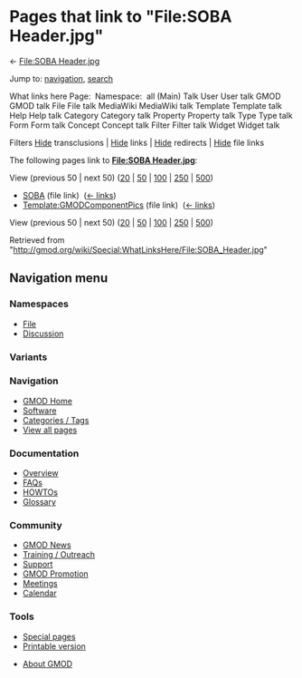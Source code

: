 <div id="mw-page-base" class="noprint">

</div>

<div id="mw-head-base" class="noprint">

</div>

<div id="content" class="mw-body" role="main">

<span id="top"></span>

<div id="mw-js-message" style="display:none;">

</div>



# <span dir="auto">Pages that link to "File:SOBA Header.jpg"</span>

<div id="bodyContent">

<div id="contentSub">

← [File:SOBA
Header.jpg](/wiki/File:SOBA_Header.jpg "File:SOBA Header.jpg")

</div>

<div id="jump-to-nav" class="mw-jump">

Jump to: [navigation](#mw-navigation), [search](#p-search)

</div>

<div id="mw-content-text">

What links here Page:  Namespace:  all (Main) Talk User User talk GMOD
GMOD talk File File talk MediaWiki MediaWiki talk Template Template talk
Help Help talk Category Category talk Property Property talk Type Type
talk Form Form talk Concept Concept talk Filter Filter talk Widget
Widget talk

Filters
[Hide](/mediawiki/index.php?title=Special:WhatLinksHere/File:SOBA_Header.jpg&hidetrans=1 "Special:WhatLinksHere/File:SOBA Header.jpg")
transclusions \|
[Hide](/mediawiki/index.php?title=Special:WhatLinksHere/File:SOBA_Header.jpg&hidelinks=1 "Special:WhatLinksHere/File:SOBA Header.jpg")
links \|
[Hide](/mediawiki/index.php?title=Special:WhatLinksHere/File:SOBA_Header.jpg&hideredirs=1 "Special:WhatLinksHere/File:SOBA Header.jpg")
redirects \|
[Hide](/mediawiki/index.php?title=Special:WhatLinksHere/File:SOBA_Header.jpg&hideimages=1 "Special:WhatLinksHere/File:SOBA Header.jpg")
file links

The following pages link to **[File:SOBA
Header.jpg](/wiki/File:SOBA_Header.jpg "File:SOBA Header.jpg")**:

View (previous 50 \| next 50)
([20](/mediawiki/index.php?title=Special:WhatLinksHere/File:SOBA_Header.jpg&limit=20 "Special:WhatLinksHere/File:SOBA Header.jpg")
\|
[50](/mediawiki/index.php?title=Special:WhatLinksHere/File:SOBA_Header.jpg&limit=50 "Special:WhatLinksHere/File:SOBA Header.jpg")
\|
[100](/mediawiki/index.php?title=Special:WhatLinksHere/File:SOBA_Header.jpg&limit=100 "Special:WhatLinksHere/File:SOBA Header.jpg")
\|
[250](/mediawiki/index.php?title=Special:WhatLinksHere/File:SOBA_Header.jpg&limit=250 "Special:WhatLinksHere/File:SOBA Header.jpg")
\|
[500](/mediawiki/index.php?title=Special:WhatLinksHere/File:SOBA_Header.jpg&limit=500 "Special:WhatLinksHere/File:SOBA Header.jpg"))

- [SOBA](/wiki/SOBA "SOBA") (file link) ‎
  <span class="mw-whatlinkshere-tools">([←
  links](/mediawiki/index.php?title=Special:WhatLinksHere&target=SOBA "Special:WhatLinksHere"))</span>
- [Template:GMODComponentPics](/wiki/Template:GMODComponentPics "Template:GMODComponentPics")
  (file link) ‎ <span class="mw-whatlinkshere-tools">([←
  links](/mediawiki/index.php?title=Special:WhatLinksHere&target=Template%3AGMODComponentPics "Special:WhatLinksHere"))</span>

View (previous 50 \| next 50)
([20](/mediawiki/index.php?title=Special:WhatLinksHere/File:SOBA_Header.jpg&limit=20 "Special:WhatLinksHere/File:SOBA Header.jpg")
\|
[50](/mediawiki/index.php?title=Special:WhatLinksHere/File:SOBA_Header.jpg&limit=50 "Special:WhatLinksHere/File:SOBA Header.jpg")
\|
[100](/mediawiki/index.php?title=Special:WhatLinksHere/File:SOBA_Header.jpg&limit=100 "Special:WhatLinksHere/File:SOBA Header.jpg")
\|
[250](/mediawiki/index.php?title=Special:WhatLinksHere/File:SOBA_Header.jpg&limit=250 "Special:WhatLinksHere/File:SOBA Header.jpg")
\|
[500](/mediawiki/index.php?title=Special:WhatLinksHere/File:SOBA_Header.jpg&limit=500 "Special:WhatLinksHere/File:SOBA Header.jpg"))

</div>

<div class="printfooter">

Retrieved from
"<http://gmod.org/wiki/Special:WhatLinksHere/File:SOBA_Header.jpg>"

</div>

<div id="catlinks" class="catlinks catlinks-allhidden">

</div>

<div class="visualClear">

</div>

</div>

</div>

<div id="mw-navigation">

## Navigation menu

<div id="mw-head">



<div id="left-navigation">

<div id="p-namespaces" class="vectorTabs" role="navigation"
aria-labelledby="p-namespaces-label">

### Namespaces

- <span id="ca-nstab-image"><a href="/wiki/File:SOBA_Header.jpg" accesskey="c"
  title="View the file page [c]">File</a></span>
- <span id="ca-talk"><a
  href="/mediawiki/index.php?title=File_talk:SOBA_Header.jpg&amp;action=edit&amp;redlink=1"
  accesskey="t"
  title="Discussion about the content page [t]">Discussion</a></span>

</div>

<div id="p-variants" class="vectorMenu emptyPortlet" role="navigation"
aria-labelledby="p-variants-label">

### 

### Variants[](#)

<div class="menu">

</div>

</div>

</div>





</div>

</div>

</div>

<div id="mw-panel">

<div id="p-logo" role="banner">

<a href="/wiki/Main_Page"
style="background-image: url(http://gmod.org/images/GMOD-cogs.png);"
title="Visit the main page"></a>

</div>

<div id="p-Navigation" class="portal" role="navigation"
aria-labelledby="p-Navigation-label">

### Navigation

<div class="body">

- <span id="n-GMOD-Home">[GMOD Home](/wiki/Main_Page)</span>
- <span id="n-Software">[Software](/wiki/GMOD_Components)</span>
- <span id="n-Categories-.2F-Tags">[Categories /
  Tags](/wiki/Categories)</span>
- <span id="n-View-all-pages">[View all
  pages](/wiki/Special:AllPages)</span>

</div>

</div>

<div id="p-Documentation" class="portal" role="navigation"
aria-labelledby="p-Documentation-label">

### Documentation

<div class="body">

- <span id="n-Overview">[Overview](/wiki/Overview)</span>
- <span id="n-FAQs">[FAQs](/wiki/Category:FAQ)</span>
- <span id="n-HOWTOs">[HOWTOs](/wiki/Category:HOWTO)</span>
- <span id="n-Glossary">[Glossary](/wiki/Glossary)</span>

</div>

</div>

<div id="p-Community" class="portal" role="navigation"
aria-labelledby="p-Community-label">

### Community

<div class="body">

- <span id="n-GMOD-News">[GMOD News](/wiki/GMOD_News)</span>
- <span id="n-Training-.2F-Outreach">[Training /
  Outreach](/wiki/Training_and_Outreach)</span>
- <span id="n-Support">[Support](/wiki/Support)</span>
- <span id="n-GMOD-Promotion">[GMOD
  Promotion](/wiki/GMOD_Promotion)</span>
- <span id="n-Meetings">[Meetings](/wiki/Meetings)</span>
- <span id="n-Calendar">[Calendar](/wiki/Calendar)</span>

</div>

</div>

<div id="p-tb" class="portal" role="navigation"
aria-labelledby="p-tb-label">

### Tools

<div class="body">

- <span id="t-specialpages"><a href="/wiki/Special:SpecialPages" accesskey="q"
  title="A list of all special pages [q]">Special pages</a></span>
- <span id="t-print"><a
  href="/mediawiki/index.php?title=Special:WhatLinksHere/File:SOBA_Header.jpg&amp;printable=yes"
  rel="alternate" accesskey="p"
  title="Printable version of this page [p]">Printable version</a></span>

</div>

</div>

</div>

</div>

<div id="footer" role="contentinfo">

- <span id="footer-places-about">[About
  GMOD](/wiki/GMOD:About "GMOD:About")</span>

<!-- -->






</div>
